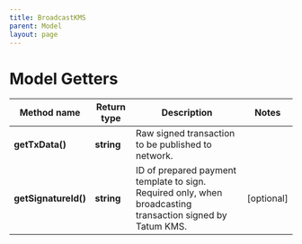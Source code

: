 ```yaml
---
title: BroadcastKMS
parent: Model
layout: page
---
```


# Model Getters

Method name | Return type | Description | Notes
------------ | ------------- | ------------- | -------------
**getTxData()** | **string** | Raw signed transaction to be published to network. |
**getSignatureId()** | **string** | ID of prepared payment template to sign. Required only, when broadcasting transaction signed by Tatum KMS. | [optional]

